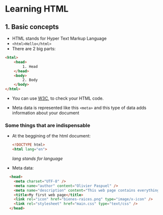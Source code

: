 # Learning HTML
## 1. Basic concepts
* HTML stands for Hyper Text Markup Language
* ``<html>Hello</html>``
* There are 2 big parts:
```HTML
<html>
    <head>
        1. Head
    </head>
    <body>
        2. Body
    </body>
</html>
```

* You can use [W3C](https://validator.w3.org/#validate_by_upload "W3C validation page"), to check your HTML code.

* Meta data is represented like this ``<meta>`` and this type of data adds information about your document

### Some things that are indispensable

* At the beggining of the html document:
    ``` HTML
    <!DOCTYPE html>
    <html lang="en">
    ```
    *lang stands for language*

* Meta data:

``` HTML
  <head>
    <meta charset="UTF-8" />
    <meta name="author" content="Olivier Paspuel" />
    <meta name="description" content="This web page contains everything I'm learning about HTML."/>
    <title>My first web page</title>
    <link rel="icon" href="bienes-raices.png" type="image/x-icon" />
    <link rel="stylesheet" href="main.css" type="text/css" />
  </head> 
```

